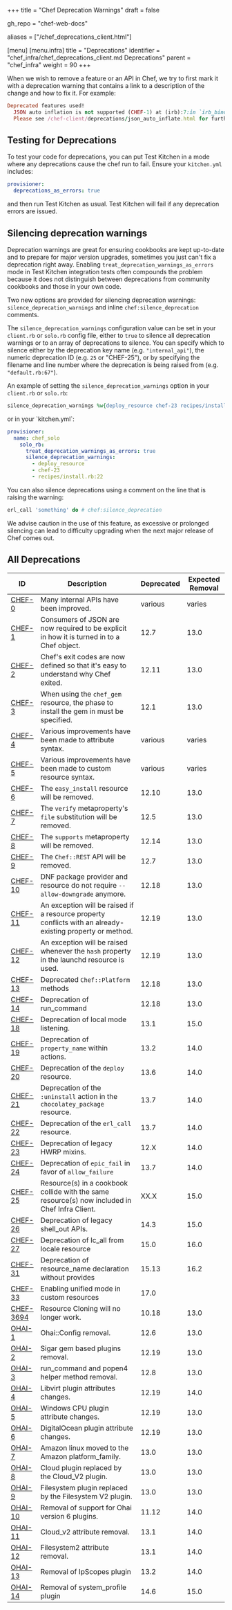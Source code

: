 +++
title = "Chef Deprecation Warnings"
draft = false

gh_repo = "chef-web-docs"

aliases = ["/chef_deprecations_client.html"]

[menu]
  [menu.infra]
    title = "Deprecations"
    identifier = "chef_infra/chef_deprecations_client.md Deprecations"
    parent = "chef_infra"
    weight = 90
+++

When we wish to remove a feature or an API in Chef, we try to first mark
it with a deprecation warning that contains a link to a description of
the change and how to fix it. For example:

```ruby
Deprecated features used!
  JSON auto inflation is not supported (CHEF-1) at (irb):7:in `irb_binding`.
  Please see /chef-client/deprecations/json_auto_inflate.html for further details and information on how to correct this problem.
```

## Testing for Deprecations

To test your code for deprecations, you can put Test Kitchen in a mode
where any deprecations cause the chef run to fail. Ensure your
`kitchen.yml` includes:

```yaml
provisioner:
  deprecations_as_errors: true
```

and then run Test Kitchen as usual. Test Kitchen will fail if any
deprecation errors are issued.

## Silencing deprecation warnings

Deprecation warnings are great for ensuring cookbooks are kept
up-to-date and to prepare for major version upgrades, sometimes you just
can't fix a deprecation right away. Enabling
`treat_deprecation_warnings_as_errors` mode in Test Kitchen integration
tests often compounds the problem because it does not distinguish
between deprecations from community cookbooks and those in your own
code.

Two new options are provided for silencing deprecation warnings:
`silence_deprecation_warnings` and inline `chef:silence_deprecation`
comments.

The `silence_deprecation_warnings` configuration value can be set in
your `client.rb` or `solo.rb` config file, either to `true` to silence
all deprecation warnings or to an array of deprecations to silence. You
can specify which to silence either by the deprecation key name (e.g.
`"internal_api"`), the numeric deprecation ID (e.g. `25` or <span
class="title-ref">"CHEF-25"</span>), or by specifying the filename and
line number where the deprecation is being raised from (e.g.
`"default.rb:67"`).

An example of setting the `silence_deprecation_warnings` option in your
`client.rb` or `solo.rb`:

```ruby
silence_deprecation_warnings %w{deploy_resource chef-23 recipes/install.rb:22}
```

or in your \`kitchen.yml\`:

```yaml
provisioner:
  name: chef_solo
    solo_rb:
      treat_deprecation_warnings_as_errors: true
      silence_deprecation_warnings:
        - deploy_resource
        - chef-23
        - recipes/install.rb:22
```

You can also silence deprecations using a comment on the line that is
raising the warning:

```ruby
erl_call 'something' do # chef:silence_deprecation
```

We advise caution in the use of this feature, as excessive or prolonged
silencing can lead to difficulty upgrading when the next major release
of Chef comes out.

## All Deprecations

<table>
<colgroup>
<col style="width: 12%" />
<col style="width: 57%" />
<col style="width: 10%" />
<col style="width: 20%" />
</colgroup>
<thead>
<tr class="header">
<th>ID</th>
<th>Description</th>
<th>Deprecated</th>
<th>Expected Removal</th>
</tr>
</thead>
<tbody>
<tr>
<td><a href="/deprecations_internal_api/">CHEF-0</a></td>
<td>Many internal APIs have been improved.</td>
<td>various</td>
<td>varies</td>
</tr>
<tr>
<td><a href="/deprecations_json_auto_inflate/">CHEF-1</a></td>
<td>Consumers of JSON are now required to be explicit in how it is turned in to a Chef object.</td>
<td>12.7</td>
<td>13.0</td>
</tr>
<tr>
<td><a href="/deprecations_exit_code/">CHEF-2</a></td>
<td>Chef's exit codes are now defined so that it's easy to understand why Chef exited.</td>
<td>12.11</td>
<td>13.0</td>
</tr>
<tr>
<td><a href="/deprecations_chef_gem_compile_time/">CHEF-3</a></td>
<td>When using the <code>chef_gem</code> resource, the phase to install the gem in must be specified.</td>
<td>12.1</td>
<td>13.0</td>
</tr>
<tr>
<td><a href="/deprecations_attributes/">CHEF-4</a></td>
<td>Various improvements have been made to attribute syntax.</td>
<td>various</td>
<td>varies</td>
</tr>
<tr>
<td><a href="/deprecations_custom_resource_cleanups/">CHEF-5</a></td>
<td>Various improvements have been made to custom resource syntax.</td>
<td>various</td>
<td>varies</td>
</tr>
<tr>
<td><a href="/deprecations_easy_install/">CHEF-6</a></td>
<td>The <code>easy_install</code> resource will be removed.</td>
<td>12.10</td>
<td>13.0</td>
</tr>
<tr>
<td><a href="/deprecations_verify_file/">CHEF-7</a></td>
<td>The <code>verify</code> metaproperty's <code>file</code> substitution will be removed.</td>
<td>12.5</td>
<td>13.0</td>
</tr>
<tr>
<td><a href="/deprecations_supports_property/">CHEF-8</a></td>
<td>The <code>supports</code> metaproperty will be removed.</td>
<td>12.14</td>
<td>13.0</td>
</tr>
<tr>
<td><a href="/deprecations_chef_rest/">CHEF-9</a></td>
<td>The <code>Chef::REST</code> API will be removed.</td>
<td>12.7</td>
<td>13.0</td>
</tr>
<tr>
<td><a href="/deprecations_dnf_package_allow_downgrade/">CHEF-10</a></td>
<td>DNF package provider and resource do not require <code>--allow-downgrade</code> anymore.</td>
<td>12.18</td>
<td>13.0</td>
</tr>
<tr>
<td><a href="/deprecations_property_name_collision/">CHEF-11</a></td>
<td>An exception will be raised if a resource property conflicts with an already-existing property or method.</td>
<td>12.19</td>
<td>13.0</td>
</tr>
<tr>
<td><a href="/deprecations_launchd_hash_property/">CHEF-12</a></td>
<td>An exception will be raised whenever the <code>hash</code> property in the launchd resource is used.</td>
<td>12.19</td>
<td>13.0</td>
</tr>
<tr>
<td><a href="/deprecations_chef_platform_methods/">CHEF-13</a></td>
<td>Deprecated <code>Chef::Platform</code> methods</td>
<td>12.18</td>
<td>13.0</td>
</tr>
<tr>
<td><a href="/deprecations_run_command/">CHEF-14</a></td>
<td>Deprecation of run_command</td>
<td>12.18</td>
<td>13.0</td>
</tr>
<tr>
<td><a href="/deprecations_local_listen/">CHEF-18</a></td>
<td>Deprecation of local mode listening.</td>
<td>13.1</td>
<td>15.0</td>
</tr>
<tr>
<td><a href="/deprecations_namespace_collisions/">CHEF-19</a></td>
<td>Deprecation of <code>property_name</code> within actions.</td>
<td>13.2</td>
<td>14.0</td>
</tr>
<tr>
<td><a href="/deprecations_deploy_resource/">CHEF-20</a></td>
<td>Deprecation of the <code>deploy</code> resource.</td>
<td>13.6</td>
<td>14.0</td>
</tr>
<tr>
<td><a href="/deprecations_chocolatey_uninstall/">CHEF-21</a></td>
<td>Deprecation of the <code>:uninstall</code> action in the <code>chocolatey_package</code> resource.</td>
<td>13.7</td>
<td>14.0</td>
</tr>
<tr>
<td><a href="/deprecations_erl_call_resource/">CHEF-22</a></td>
<td>Deprecation of the <code>erl_call</code> resource.</td>
<td>13.7</td>
<td>14.0</td>
</tr>
<tr>
<td><a href="/deprecations_legacy_hwrp_mixins/">CHEF-23</a></td>
<td>Deprecation of legacy HWRP mixins.</td>
<td>12.X</td>
<td>14.0</td>
</tr>
<tr>
<td><a href="/deprecations_epic_fail/">CHEF-24</a></td>
<td>Deprecation of <code>epic_fail</code> in favor of <code>allow_failure</code></td>
<td>13.7</td>
<td>14.0</td>
</tr>
<tr>
<td><a href="/deprecations_map_collision/">CHEF-25</a></td>
<td>Resource(s) in a cookbook collide with the same resource(s) now included in Chef Infra Client.</td>
<td>XX.X</td>
<td>15.0</td>
</tr>
<tr>
<td><a href="/deprecations_shell_out/">CHEF-26</a></td>
<td>Deprecation of legacy shell_out APIs.</td>
<td>14.3</td>
<td>15.0</td>
</tr>
<tr>
<td><a href="/deprecations_locale_lc_all/">CHEF-27</a></td>
<td>Deprecation of lc_all from locale resource</td>
<td>15.0</td>
<td>16.0</td>
</tr>
<tr>
<td><a href="/deprecations_resource_name_without_provides/">CHEF-31</a></td>
<td>Deprecation of resource_name declaration without provides</td>
<td>15.13</td>
<td>16.2</td>
</tr>
<tr>
<td><a href="/deprecations_unified_mode/">CHEF-33</a></td>
<td>Enabling unified mode in custom resources</td>
<td>17.0</td>
</tr>
<tr>
<td><a href="/deprecations_resource_cloning/">CHEF-3694</a></td>
<td>Resource Cloning will no longer work.</td>
<td>10.18</td>
<td>13.0</td>
</tr>
<tr>
<td><a href="/deprecations_ohai_legacy_config/">OHAI-1</a></td>
<td>Ohai::Config removal.</td>
<td>12.6</td>
<td>13.0</td>
</tr>
<tr>
<td><a href="/deprecations_ohai_sigar_plugins/">OHAI-2</a></td>
<td>Sigar gem based plugins removal.</td>
<td>12.19</td>
<td>13.0</td>
</tr>
<tr>
<td><a href="/deprecations_ohai_run_command_helpers/">OHAI-3</a></td>
<td>run_command and popen4 helper method removal.</td>
<td>12.8</td>
<td>13.0</td>
</tr>
<tr>
<td><a href="/deprecations_ohai_libvirt_plugin/">OHAI-4</a></td>
<td>Libvirt plugin attributes changes.</td>
<td>12.19</td>
<td>14.0</td>
</tr>
<tr>
<td><a href="/deprecations_ohai_windows_cpu/">OHAI-5</a></td>
<td>Windows CPU plugin attribute changes.</td>
<td>12.19</td>
<td>13.0</td>
</tr>
<tr>
<td><a href="/deprecations_ohai_digitalocean/">OHAI-6</a></td>
<td>DigitalOcean plugin attribute changes.</td>
<td>12.19</td>
<td>13.0</td>
</tr>
<tr>
<td><a href="/deprecations_ohai_amazon_linux/">OHAI-7</a></td>
<td>Amazon linux moved to the Amazon platform_family.</td>
<td>13.0</td>
<td>13.0</td>
</tr>
<tr>
<td><a href="/deprecations_ohai_cloud/">OHAI-8</a></td>
<td>Cloud plugin replaced by the Cloud_V2 plugin.</td>
<td>13.0</td>
<td>13.0</td>
</tr>
<tr>
<td><a href="/deprecations_ohai_filesystem/">OHAI-9</a></td>
<td>Filesystem plugin replaced by the Filesystem V2 plugin.</td>
<td>13.0</td>
<td>13.0</td>
</tr>
<tr>
<td><a href="/deprecations_ohai_v6_plugins/">OHAI-10</a></td>
<td>Removal of support for Ohai version 6 plugins.</td>
<td>11.12</td>
<td>14.0</td>
</tr>
<tr>
<td><a href="/deprecations_ohai_cloud_v2/">OHAI-11</a></td>
<td>Cloud_v2 attribute removal.</td>
<td>13.1</td>
<td>14.0</td>
</tr>
<tr>
<td><a href="/deprecations_ohai_filesystem_v2/">OHAI-12</a></td>
<td>Filesystem2 attribute removal.</td>
<td>13.1</td>
<td>14.0</td>
</tr>
<tr>
<td><a href="/deprecations_ohai_ipscopes/">OHAI-13</a></td>
<td>Removal of IpScopes plugin</td>
<td>13.2</td>
<td>14.0</td>
</tr>
<tr>
<td><a href="/deprecations_ohai_system_profile/">OHAI-14</a></td>
<td>Removal of system_profile plugin</td>
<td>14.6</td>
<td>15.0</td>
</tr>
</tbody>
</table>
